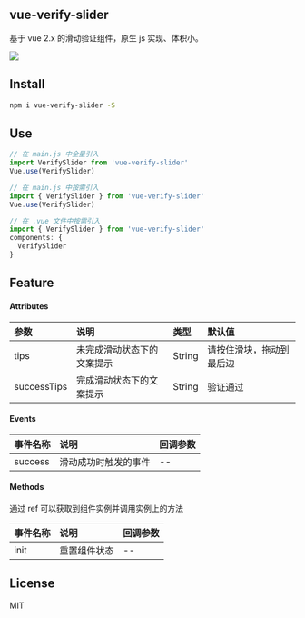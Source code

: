 ## vue-verify-slider

基于 vue 2.x 的滑动验证组件，原生 js 实现、体积小。

<img src="https://github.com/zoux/vue-verify-slider/blob/master/screenshots/example.gif" />


## Install

```bash
npm i vue-verify-slider -S
```


## Use

```javascript
// 在 main.js 中全量引入
import VerifySlider from 'vue-verify-slider'
Vue.use(VerifySlider)

// 在 main.js 中按需引入
import { VerifySlider } from 'vue-verify-slider'
Vue.use(VerifySlider)

// 在 .vue 文件中按需引入
import { VerifySlider } from 'vue-verify-slider'
components: {
  VerifySlider
}
```


## Feature

#### Attributes

|参数|说明|类型|默认值|
|:-|:-|:-|:-|
|tips|未完成滑动状态下的文案提示|String|请按住滑块，拖动到最后边|
|successTips|完成滑动状态下的文案提示|String|验证通过|


#### Events

|事件名称|说明|回调参数|
|:-|:-|:-|
|success|滑动成功时触发的事件|--|


#### Methods

通过 ref 可以获取到组件实例并调用实例上的方法

|事件名称|说明|回调参数|
|:-|:-|:-|
|init|重置组件状态|--|


## License

MIT
